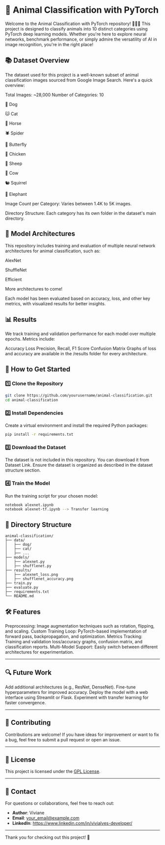 # 🐾 Animal Classification with PyTorch
Welcome to the Animal Classification with PyTorch repository! 🦁🐶🐘 This project is designed to classify animals into 10 distinct categories using PyTorch deep learning models. Whether you're here to explore neural networks, benchmark performance, or simply admire the versatility of AI in image recognition, you're in the right place!

## 📚 **Dataset Overview**
The dataset used for this project is a well-known subset of animal classification images sourced from Google Image Search. Here's a quick overview:

Total Images: ~28,000
Number of Categories: 10

🐶 Dog

🐱 Cat

🐴 Horse

🕷️ Spider

🦋 Butterfly

🐔 Chicken

🐑 Sheep

🐄 Cow

🐿️ Squirrel

🐘 Elephant

Image Count per Category: Varies between 1.4K to 5K images.

Directory Structure: Each category has its own folder in the dataset's main directory.

## 🧠 **Model Architectures**
This repository includes training and evaluation of multiple neural network architectures for animal classification, such as:

AlexNet

ShuffleNet

Efficient

More architectures to come!

Each model has been evaluated based on accuracy, loss, and other key metrics, with visualized results for better insights.

## 📊 **Results**
We track training and validation performance for each model over multiple epochs. Metrics include:

Accuracy
Loss
Precision, Recall, F1 Score
Confusion Matrix
Graphs of loss and accuracy are available in the /results folder for every architecture.

## 🚀 **How to Get Started**
### 1️⃣ Clone the Repository
```bash
git clone https://github.com/yourusername/animal-classification.git
cd animal-classification
```
### 2️⃣ Install Dependencies
Create a virtual environment and install the required Python packages:
```bash
pip install -r requirements.txt
```
### 3️⃣ Download the Dataset
The dataset is not included in this repository. You can download it from Dataset Link.
Ensure the dataset is organized as described in the dataset structure section.
### 4️⃣ Train the Model
Run the training script for your chosen model:
```bash
notebook alexnet.ipynb
notebook alexnet-tf.ipynb --> Transfer learning
```

## 📁 **Directory Structure**
```
animal-classification/
├── data/
│   ├── dog/
│   ├── cat/
│   ├── ...
├── models/
│   ├── alexnet.py
│   ├── shufflenet.py
├── results/
│   ├── alexnet_loss.png
│   ├── shufflenet_accuracy.png
├── train.py
├── evaluate.py
├── requirements.txt
└── README.md
```

## 🛠️ **Features**
Preprocessing: Image augmentation techniques such as rotation, flipping, and scaling.
Custom Training Loop: PyTorch-based implementation of forward pass, backpropagation, and optimization.
Metrics Tracking: Training and validation loss/accuracy graphs, confusion matrix, and classification reports.
Multi-Model Support: Easily switch between different architectures for experimentation.

---

## 🔍 **Future Work**
Add additional architectures (e.g., ResNet, DenseNet).
Fine-tune hyperparameters for improved accuracy.
Deploy the model with a web interface using Streamlit or Flask.
Experiment with transfer learning for faster convergence.

---

## 🤝 **Contributing**
Contributions are welcome! If you have ideas for improvement or want to fix a bug, feel free to submit a pull request or open an issue.

---

## 📜 **License**
This project is licensed under the [GPL License](LICENSE).

---

## 📧 **Contact**
For questions or collaborations, feel free to reach out:
- **Author**: Viviane
- **Email**: your_email@example.com
- **LinkedIn**: https://www.linkedin.com/in/vivialves-developer/

---

Thank you for checking out this project! 🌟
